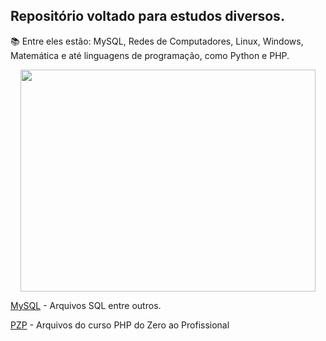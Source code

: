 ## Repositório voltado para estudos diversos. 
:books: Entre eles estão: MySQL, Redes de Computadores, Linux, Windows, Matemática e até linguagens de programação, como Python e PHP.

<p align="center">
  <img width="472" height="355" src="https://www.ebianch.com/wp-content/uploads/2017/07/banner-plano-de-estudos-472x355.jpg">
</p>

[MySQL](/MySQL) - Arquivos SQL entre outros.

[PZP](/phpdozeroaoprofissional) - Arquivos do curso PHP do Zero ao Profissional